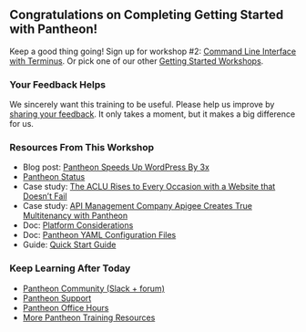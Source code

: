 ## Congratulations on Completing Getting Started with Pantheon!

Keep a good thing going! Sign up for workshop #2: [Command Line Interface with Terminus](https://pantheon.io/on-demand-trainings/command-line-interface-terminus). Or pick one of our other [Getting Started Workshops](https://pantheon.io/on-demand-trainings).

### Your Feedback Helps

We sincerely want this training to be useful. Please help us improve by [sharing your feedback](https://www.getfeedback.com/r/FHnfj1n8?gf_q[8821859]=17495037). It only takes a moment, but it makes a big difference for us.

### Resources From This Workshop

- Blog post: [Pantheon Speeds Up WordPress By 3x](https://pantheon.io/blog/pantheon-speeds-wordpress-3x)
- [Pantheon Status](https://status.pantheon.io/)
- Case study: [The ACLU Rises to Every Occasion with a Website that Doesn’t Fail](https://pantheon.io/resources/aclu-rises-every-occasion-website-doesnt-fail-drupal-case-study)
- Case study: [API Management Company Apigee Creates True Multitenancy with Pantheon](https://pantheon.io/resources/api-management-company-apigee-creates-true-multitenancy-drupal-case-study)
- Doc: [Platform Considerations](/platform-considerations)
- Doc: [Pantheon YAML Configuration Files](/pantheon-yml)
- Guide: [Quick Start Guide](/guides/quickstart)

### Keep Learning After Today

- [Pantheon Community (Slack + forum)](/pantheon-community)
- [Pantheon Support](/support)
- [Pantheon Office Hours](https://pantheon.io/agencies/office-hours)
- [More Pantheon Training Resources](https://pantheon.io/learn-pantheon)
